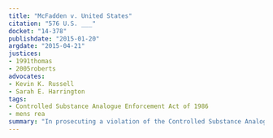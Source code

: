 ```yaml
---
title: "McFadden v. United States"
citation: "576 U.S. ___"
docket: "14-378"
publishdate: "2015-01-20"
argdate: "2015-04-21"
justices:
- 1991thomas
- 2005roberts
advocates:
- Kevin K. Russell
- Sarah E. Harrington
tags:
- Controlled Substance Analogue Enforcement Act of 1986
- mens rea
summary: "In prosecuting a violation of the Controlled Substance Analogue Enforcement Act of 1986, the Government must establish that the defendant knew he was dealing with a substance regulated under the Controlled Substances Act or Analogue Act."
---
```



